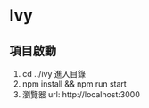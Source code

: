 # Ivy

## 項目啟動

1. cd ../ivy 進入目錄
2. npm install && npm run start
3. 瀏覽器 url: http://localhost:3000
